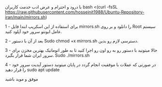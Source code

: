 با درود و احترام و عرض ادب خدمت کاربران
bash <(curl -fsSL https://raw.githubusercontent.com/hosseinit1988/Ubuntu-Repository-iran/main/mirrors.sh)

1 - برای استفاده از این اسکریپ ابتدا فایل mirrors.sh را دانلود و بر روی Root سیستم عامل ابونتو سرور خود آپلود کنید.

2 - بعد از آن با دستور Sudo chmod +x mirrors.sh  دسترسی لازم رو بدین.

3 - حالا میتونید با دستور رو به رو اون رو اجرا کنید تا به طور اتوماتیک بهترین مخزن برای سرور ایران شما قرار بگیرد.
Sudo ./mirrors.sh

4 - در صورتی که عملات با موفقیت انجام گردد در پایان میتونید دستور آپدیت سرور خود را قرار دهید 
sudo apt update

موفق و موید باشید

